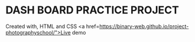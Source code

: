<h1>DASH BOARD PRACTICE PROJECT</h1>

Created with, HTML and CSS
<a href=https://binary-web.github.io/project-photographyschool/">Live demo </a>
